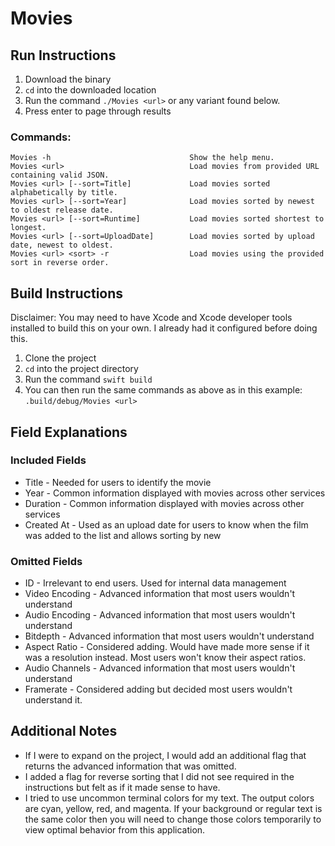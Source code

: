 # Movies

## Run Instructions
1. Download the binary
2. `cd` into the downloaded location
3.  Run the command `./Movies <url>` or any variant found below.
4. Press enter to page through results

### Commands:
```
Movies -h                               Show the help menu.
Movies <url>                            Load movies from provided URL containing valid JSON.
Movies <url> [--sort=Title]             Load movies sorted alphabetically by title.
Movies <url> [--sort=Year]              Load movies sorted by newest to oldest release date.
Movies <url> [--sort=Runtime]           Load movies sorted shortest to longest.
Movies <url> [--sort=UploadDate]        Load movies sorted by upload date, newest to oldest.
Movies <url> <sort> -r                  Load movies using the provided sort in reverse order.
```

## Build Instructions
Disclaimer: You may need to have Xcode and Xcode developer tools installed to build this on your own. I already had it configured before doing this.
1. Clone the project
2. `cd` into the project directory
3. Run the command `swift build`
4. You can then run the same commands as above as in this example: `.build/debug/Movies <url>`

## Field Explanations
### Included Fields
* Title - Needed for users to identify the movie
* Year - Common information displayed with movies across other services
* Duration - Common information displayed with movies across other services
* Created At - Used as an upload date for users to know when the film was added to the list and allows sorting by new

### Omitted Fields
* ID - Irrelevant to end users. Used for internal data management
* Video Encoding - Advanced information that most users wouldn't understand
* Audio Encoding - Advanced information that most users wouldn't understand
* Bitdepth - Advanced information that most users wouldn't understand
* Aspect Ratio - Considered adding. Would have made more sense if it was a resolution instead. Most users won't know their aspect ratios.
* Audio Channels - Advanced information that most users wouldn't understand
* Framerate - Considered adding but decided most users wouldn't understand it.

## Additional Notes
* If I were to expand on the project, I would add an additional flag that returns the advanced information that was omitted.
* I added a flag for reverse sorting that I did not see required in the instructions but felt as if it made sense to have.
* I tried to use uncommon terminal colors for my text. The output colors are cyan, yellow, red, and magenta. If your background or regular text is the same color then you will need to change those colors temporarily to view optimal behavior from this application. 
